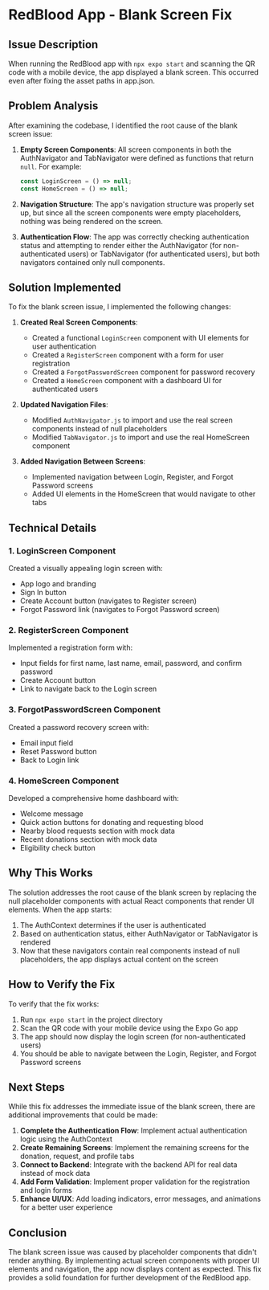 # RedBlood App - Blank Screen Fix

## Issue Description

When running the RedBlood app with `npx expo start` and scanning the QR code with a mobile device, the app displayed a blank screen. This occurred even after fixing the asset paths in app.json.

## Problem Analysis

After examining the codebase, I identified the root cause of the blank screen issue:

1. **Empty Screen Components**: All screen components in both the AuthNavigator and TabNavigator were defined as functions that return `null`. For example:
   ```javascript
   const LoginScreen = () => null;
   const HomeScreen = () => null;
   ```

2. **Navigation Structure**: The app's navigation structure was properly set up, but since all the screen components were empty placeholders, nothing was being rendered on the screen.

3. **Authentication Flow**: The app was correctly checking authentication status and attempting to render either the AuthNavigator (for non-authenticated users) or TabNavigator (for authenticated users), but both navigators contained only null components.

## Solution Implemented

To fix the blank screen issue, I implemented the following changes:

1. **Created Real Screen Components**:
   - Created a functional `LoginScreen` component with UI elements for user authentication
   - Created a `RegisterScreen` component with a form for user registration
   - Created a `ForgotPasswordScreen` component for password recovery
   - Created a `HomeScreen` component with a dashboard UI for authenticated users

2. **Updated Navigation Files**:
   - Modified `AuthNavigator.js` to import and use the real screen components instead of null placeholders
   - Modified `TabNavigator.js` to import and use the real HomeScreen component

3. **Added Navigation Between Screens**:
   - Implemented navigation between Login, Register, and Forgot Password screens
   - Added UI elements in the HomeScreen that would navigate to other tabs

## Technical Details

### 1. LoginScreen Component

Created a visually appealing login screen with:
- App logo and branding
- Sign In button
- Create Account button (navigates to Register screen)
- Forgot Password link (navigates to Forgot Password screen)

### 2. RegisterScreen Component

Implemented a registration form with:
- Input fields for first name, last name, email, password, and confirm password
- Create Account button
- Link to navigate back to the Login screen

### 3. ForgotPasswordScreen Component

Created a password recovery screen with:
- Email input field
- Reset Password button
- Back to Login link

### 4. HomeScreen Component

Developed a comprehensive home dashboard with:
- Welcome message
- Quick action buttons for donating and requesting blood
- Nearby blood requests section with mock data
- Recent donations section with mock data
- Eligibility check button

## Why This Works

The solution addresses the root cause of the blank screen by replacing the null placeholder components with actual React components that render UI elements. When the app starts:

1. The AuthContext determines if the user is authenticated
2. Based on authentication status, either AuthNavigator or TabNavigator is rendered
3. Now that these navigators contain real components instead of null placeholders, the app displays actual content on the screen

## How to Verify the Fix

To verify that the fix works:

1. Run `npx expo start` in the project directory
2. Scan the QR code with your mobile device using the Expo Go app
3. The app should now display the login screen (for non-authenticated users)
4. You should be able to navigate between the Login, Register, and Forgot Password screens

## Next Steps

While this fix addresses the immediate issue of the blank screen, there are additional improvements that could be made:

1. **Complete the Authentication Flow**: Implement actual authentication logic using the AuthContext
2. **Create Remaining Screens**: Implement the remaining screens for the donation, request, and profile tabs
3. **Connect to Backend**: Integrate with the backend API for real data instead of mock data
4. **Add Form Validation**: Implement proper validation for the registration and login forms
5. **Enhance UI/UX**: Add loading indicators, error messages, and animations for a better user experience

## Conclusion

The blank screen issue was caused by placeholder components that didn't render anything. By implementing actual screen components with proper UI elements and navigation, the app now displays content as expected. This fix provides a solid foundation for further development of the RedBlood app.